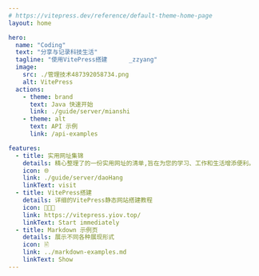 ```yaml
---
# https://vitepress.dev/reference/default-theme-home-page
layout: home

hero:
  name: "Coding"
  text: "分享与记录科技生活"
  tagline: "使用VitePress搭建      _zzyang"
  image:
    src: ./管理技术487392058734.png
    alt: VitePress
  actions:
    - theme: brand
      text: Java 快速开始
      link: ./guide/server/mianshi
    - theme: alt
      text: API 示例
      link: /api-examples

features:
  - title: 实用网址集锦
    details: 精心整理了的一份实用网址的清单,旨在为您的学习、工作和生活增添便利。
    icon: 🌐
    link: ./guide/server/daoHang
    linkText: visit
  - title: VitePress搭建
    details: 详细的VitePress静态网站搭建教程
    icon: 👨🏻‍💻
    link: https://vitepress.yiov.top/
    linkText: Start immediately
  - title: Markdown 示例页
    details: 展示不同各种展现形式
    icon: 🖹
    link: ../markdown-examples.md
    linkText: Show
---
```


<confetti />
<!-- <HomeUnderline /> -->
<!-- <update /> -->
